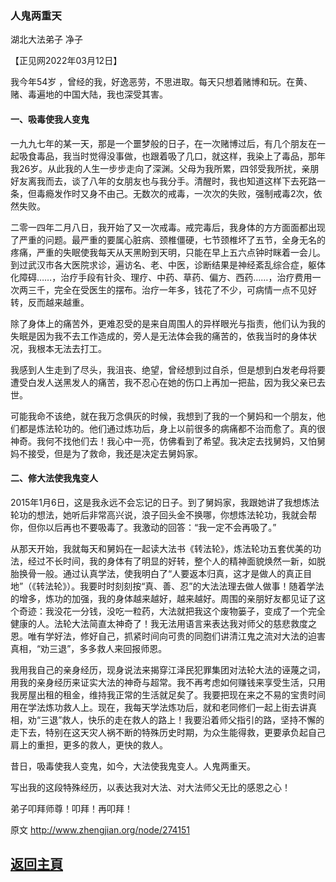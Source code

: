 ### 人鬼两重天

湖北大法弟子 净子

【正见网2022年03月12日】

我今年54岁 ，曾经的我，好逸恶劳，不思进取。每天只想着赌博和玩。在黄、赌、毒遍地的中国大陆，我也深受其害。

 #### 一、吸毒使我人变鬼

一九九七年的某一天，那是一个噩梦般的日子，在一次赌博过后，有几个朋友在一起吸食毒品，我当时觉得没事做，也跟着吸了几口，就这样，我染上了毒品，那年我26岁。从此我的人生一步步走向了深渊。父母为我所累，四邻受我所扰，亲朋好友离我而去，谈了八年的女朋友也与我分手。清醒时，我也知道这样下去死路一条，但毒瘾发作时又身不由己。无数次的戒毒，一次次的失败，强制戒毒2次，依然失败。   

二零一四年二月八日，我开始了又一次戒毒。戒完毒后，我身体的方方面面都出现了严重的问题。最严重的要属心脏病、颈椎僵硬，七节颈椎坏了五节，全身无名的疼痛，严重的失眠使我每天从天黑盼到天明，只能在早上五六点钟时眯着一会儿。到过武汉市各大医院求诊，遍访名、老、中医，诊断结果是神经紊乱综合症，躯体化障碍……，治疗手段有针灸、理疗、中药、草药、偏方、西药……，治疗费用一次两三千，完全在受医生的摆布。治疗一年多，钱花了不少，可病情一点不见好转，反而越来越重。

除了身体上的痛苦外，更难忍受的是来自周围人的异样眼光与指责，他们认为我的失眠是因为我不去工作造成的，旁人是无法体会我的痛苦的，依我当时的身体状况，我根本无法去打工。

我感到人生走到了尽头，我沮丧、绝望，曾经想到过自杀，但是想到白发老母将要遭受白发人送黑发人的痛苦，我不忍心在她的伤口上再加一把盐，因为我父亲已去世。

可能我命不该绝，就在我万念俱灰的时候，我想到了我的一个舅妈和一个朋友，他们都是炼法轮功的。他们通过炼功后，身上以前很多的病痛都不治而愈了。真的很神奇。我何不找他们去！我心中一亮，仿佛看到了希望。我决定去找舅妈，又怕舅妈不接受，但是为了救命，我还是决定去舅妈家。

#### 二、修大法使我鬼变人

2015年1月6日，这是我永远不会忘记的日子。到了舅妈家，我跟她讲了我想炼法轮功的想法，她听后非常高兴说，浪子回头金不换哪，你想炼法轮功，我就会帮你，但你以后再也不要吸毒了。我激动的回答：“我一定不会再吸了。”

从那天开始，我就每天和舅妈在一起读大法书《转法轮》，炼法轮功五套优美的功法，经过不长时间，我的身体有了明显的好转，整个人的精神面貌焕然一新，如脱胎换骨一般。通过认真学法，使我明白了“人要返本归真，这才是做人的真正目地”（《转法轮》）。我要时时刻刻按“真、善、忍”的大法法理去做人做事！随着学法的增多，炼功的加强，我的身体越来越好，越来越好。周围的亲朋好友都见证了这个奇迹：我没花一分钱，没吃一粒药，大法就把我这个废物篓子，变成了一个完全健康的人。法轮大法简直太神奇了！我无法用语言来表达我对师父的慈悲救度之恩。唯有学好法，修好自己，抓紧时间向可贵的同胞们讲清江鬼之流对大法的迫害真相，“劝三退”，多多救人来回报师恩。

我用我自己的亲身经历，现身说法来揭穿江泽民犯罪集团对法轮大法的诬蔑之词，用我的亲身经历来证实大法的神奇与超常。我不再考虑如何赚钱来享受生活，只用我房屋出租的租金，维持我正常的生活就足矣了。我要把现在来之不易的宝贵时间用在学法炼功救人上。现在，我每天学法炼功后，就和老同修们一起上街去讲真相，劝“三退”救人，快乐的走在救人的路上！我要沿着师父指引的路，坚持不懈的走下去，特别在这天灾人祸不断的特殊历史时期，为众生能得救，更要承负起自己肩上的重担，更多的救人，更快的救人。

昔日，吸毒使我人变鬼，如今，大法使我鬼变人。人鬼两重天。

写出我的这段特殊经历，以表达我对大法、对大法师父无比的感恩之心！

弟子叩拜师尊！叩拜！再叩拜！

原文 http://www.zhengjian.org/node/274151

## [返回主頁](https://git.io/Js3EY)
